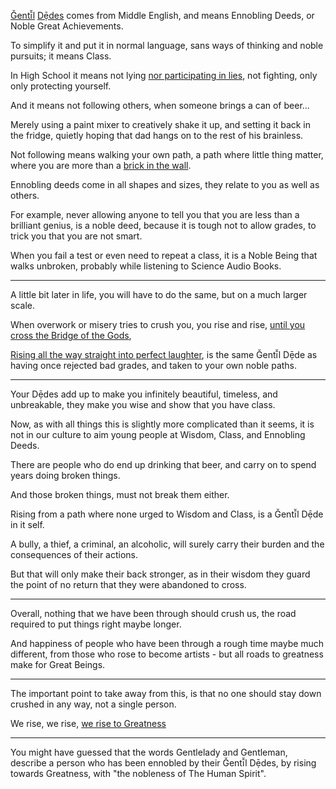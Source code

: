 [Ǧentī̆l][1] [Dẹ̄des][2] comes from Middle English,
and means Ennobling Deeds, or Noble Great Achievements.

To simplify it and put it in normal language,
sans ways of thinking and noble pursuits; it means Class.

In High School it means not lying [nor participating in lies][0],
not fighting, only only protecting yourself.

And it means not following others,
when someone brings a can of beer...

Merely using a paint mixer to creatively shake it up,
and setting it back in the fridge, quietly hoping that dad hangs on to the rest of his brainless.

Not following means walking your own path,
a path where little thing matter, where you are more than a [brick in the wall][6].

Ennobling deeds come in all shapes and sizes,
they relate to you as well as others.

For example, never allowing anyone to tell you that you are less than a brilliant genius,
is a noble deed, because it is tough not to allow grades, to trick you that you are not smart.

When you fail a test or even need to repeat a class,
it is a Noble Being that walks unbroken, probably while listening to Science Audio Books.

---

A little bit later in life, you will have to do the same,
but on a much larger scale.

When overwork or misery tries to crush you, you rise and rise,
[until you cross the Bridge of the Gods][3],

[Rising all the way straight into perfect laughter][4],
is the same Ǧentī̆l Dẹ̄de as having once rejected bad grades, and taken to your own noble paths.

---

Your Dẹ̄des add up to make you infinitely beautiful, timeless, and unbreakable,
they make you wise and show that you have class.

Now, as with all things this is slightly more complicated than it seems,
it is not in our culture to aim young people at Wisdom, Class, and Ennobling Deeds.

There are people who do end up drinking that beer,
and carry on to spend years doing broken things.

And those broken things,
must not break them either.

Rising from a path where none urged to Wisdom and Class,
is a Ǧentī̆l Dẹ̄de in it self.

A bully, a thief, a criminal, an alcoholic,
will surely carry their burden and the consequences of their actions.

But that will only make their back stronger,
as in their wisdom they guard the point of no return that they were abandoned to cross.

---

Overall, nothing that we have been through should crush us,
the road required to put things right maybe longer.

And happiness of people who have been through a rough time maybe much different,
from those who rose to become artists - but all roads to greatness make for Great Beings.

---

The important point to take away from this,
is that no one should stay down crushed in any way, not a single person.

We rise, we rise,
[we rise to Greatness][5]

---

You might have guessed that the words Gentlelady and Gentleman,
describe a person who has been ennobled by their Ǧentī̆l Dẹ̄des, by rising towards Greatness, with "the nobleness of The Human Spirit".

[0]: https://www.youtube.com/watch?v=EEFMVIfl2UY
[1]: https://quod.lib.umich.edu/m/middle-english-dictionary/dictionary/MED18403
[2]: https://quod.lib.umich.edu/m/middle-english-dictionary/dictionary/MED10751
[3]: https://www.youtube.com/watch?v=vmmH-2rWHH0
[4]: https://www.youtube.com/watch?v=k6_QUhUPrF4
[5]: https://www.youtube.com/watch?v=qviM_GnJbOM
[6]: https://www.youtube.com/watch?v=qs35t2xFqdU
